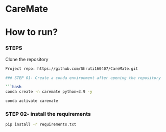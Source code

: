 # CareMate

# How to run?
### STEPS
Clone the repository

```bash
Project repo: https://github.com/Shruti160407/CareMate.git

### STEP 01- Create a conda environment after opening the repository

```bash
conda create -n caremate python=3.9 -y
```

```bash
conda activate caremate
```

### STEP 02- install the requirements
```bash
pip install -r requirements.txt
```
